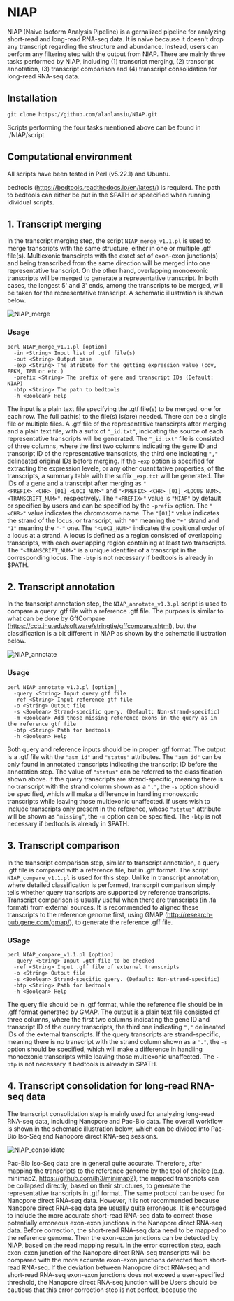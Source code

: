 # NIAP
NIAP (Naive Isoform Analysis Pipeline) is a gernalized pipeline for analyzing short-read and long-read RNA-seq data. It is naive because it doesn't drop any transcript regarding the structure and abundance. Instead, users can perform any filtering step with the output from NIAP. There are mainly three tasks performed by NIAP, including (1) transcript merging, (2) transcript annotation, (3) transcript comparison and (4) transcript consolidation for long-read RNA-seq data.

## Installation

`git clone https://github.com/alanlamsiu/NIAP.git`

Scripts performing the four tasks mentioned above can be found in ./NIAP/script.

## Computational environment

All scripts have been tested in Perl (v5.22.1) and Ubuntu.

bedtools (https://bedtools.readthedocs.io/en/latest/) is requierd. The path to bedtools can either be put in the $PATH or speecified when running idividual scripts.

## 1. Transcript merging

In the transcript merging step, the script `NIAP_merge_v1.1.pl` is used to merge transcripts with the same structure, either in one or multiple .gtf file(s). Multiexonic transcirpts with the exact set of exon-exon junction(s) and being transcribed from the same direction will be merged into one representative transcript. On the other hand, overlapping monoexonic transcripts will be merged to generate a representative transcript. In both cases, the longest 5' and 3' ends, among the transcripts to be merged, will be taken for the representative transcript. A schematic illustration is shown below.

![NIAP_merge](https://user-images.githubusercontent.com/34832128/112115696-70761500-8bf4-11eb-8191-70532280b44b.jpg)

### Usage

```
perl NIAP_merge_v1.1.pl [option]
  -in <String> Input list of .gtf file(s)
  -out <String> Output base
  -exp <String> The atribute for the getting expression value (cov, FPKM, TPM or etc.)
  -prefix <String> The prefix of gene and transcript IDs (Default: NIAP)
  -btp <String> The path to bedtools
  -h <Boolean> Help
```

The input is a plain text file specifying the .gtf file(s) to be merged, one for each row. The full path(s) to the file(s) is(are) needed. There can be a single file or multiple files. A .gtf file of the representative transcirpts after merging and a plain text file, with a sufix of `"_id.txt"`, indicating the source of each representative transcripts will be generated. The `"_id.txt"` file is consisted of three columns, where the first two columns indicating the gene ID and transcript ID of the representative transcripts, the third one indicating `","` delineated original IDs before merging. If the `-exp` option is specified for extracting the expression levele, or any other quantitative properties, of the transcripts, a summary table with the suffix `_exp.txt` will be generated. The IDs of a gene and a transcript after merging as `"<PREFIX>_<CHR>_[01]_<LOCI_NUM>"` and `"<PREFIX>_<CHR>_[01]_<LOCUS_NUM>.<TRANSCRIPT_NUM>"`, respectively. The `"<PREFIX>"` value is `"NIAP"` by default or specified by users and can be specified by the `-prefix` option. The `"<CHR>"` value indicates the chromosome name. The `"[01]"` value indicates the strand of the locus, or transcript, with `"0"` meaning the `"+"` strand and `"1"` meaning the `"-"` one. The `"<LOCI_NUM>"` indicates the positional order of a locus at a strand. A locus is defined as a region consisted of overlapping transcripts, with each overlapping region containing at least two transcripts. The `"<TRANSCRIPT_NUM>"` is a unique identifier of a transcript in the corresponding locus. The `-btp` is not necessary if bedtools is already in $PATH.
  
## 2. Transcript annotation

In the transcript annotation step, the `NIAP_annotate_v1.3.pl` script is used to compare a query .gtf file with a reference .gtf file. The purpoes is similar to what can be done by GffCompare (https://ccb.jhu.edu/software/stringtie/gffcompare.shtml), but the classification is a bit different in NIAP as shown by the schematic illustration below.

![NIAP_annotate](https://user-images.githubusercontent.com/34832128/112925260-29cc7180-9144-11eb-9894-acca4d747196.jpg)

### Usage

```
perl NIAP_annotate_v1.3.pl [option]
  -query <String> Input query gtf file
  -ref <String> Input reference gtf file
  -o <String> Output file
  -s <Boolean> Strand-specific query. (Default: Non-strand-specific)
  -m <Boolean> Add those missing reference exons in the query as in the reference gtf file
  -btp <String> Path for bedtools
  -h <Boolean> Help
```

Both query and reference inputs should be in proper .gtf format. The output is a .gtf file with the `"asm_id"` and `"status"` attributes. The `"asm_id"` can be only found in annotated transcripts indicating the transcript ID before the annotation step. The value of `"status"` can be referred to the classification shown above. If the query transcripts are strand-specific, meaning there is no transcript with the strand column shown as a `"."`, the `-s` option should be specified, which will make a difference in handling monoexonic transcripts while leaving those multiexonic unaffected. If users wish to include transcripts only present in the reference, whose `"status"` attribute will be shown as `"missing"`, the `-m` option can be specified. The `-btp` is not necessary if bedtools is already in $PATH.

## 3. Transcript comparison

In the transcript comparison step, similar to transcript annotation, a query .gtf file is compared with a reference file, but in .gff format. The script `NIAP_compare_v1.1.pl` is used for this step. Unlike in transcript annotation, where detailed classification is performed, transcrpit comparison simply tells whether query transcripts are supported by reference transcripts. Transcript comparison is usually useful when there are transcripts (in .fa format) from external sources. It is recommended to aligned these transcripts to the reference genome first, using GMAP (http://research-pub.gene.com/gmap/), to generate the reference .gff file.

### USage

```
perl NIAP_compare_v1.1.pl [option]
  -query <String> Input .gtf file to be checked
  -ref <String> Input .gff file of external transcripts
  -o <String> Output file
  -s <Boolean> Strand-specific query. (Default: Non-strand-specific)
  -btp <String> Path for bedtools
  -h <Boolean> Help
```

The query file should be in .gtf format, while the reference file should be in .gff format generated by GMAP. The output is a plain text file consisted of three columns, where the first two columns indicating the gene ID and transcript ID of the query transcripts, the third one indicating `","` delineated IDs of the external transcripts. If the query transcripts are strand-specific, meaning there is no transcript with the strand column shown as a `"."`, the `-s` option should be specified, which will make a difference in handling monoexonic transcripts while leaving those multiexonic unaffected. The `-btp` is not necessary if bedtools is already in $PATH.

## 4. Transcript consolidation for long-read RNA-seq data

The transcript consolidation step is mainly used for analyzing long-read RNA-seq data, including Nanopore and Pac-Bio data. The overall workflow is shown in the schematic illustration below, which can be divided into Pac-Bio Iso-Seq and Nanopore direct RNA-seq sessions.

![NIAP_consolidate](https://user-images.githubusercontent.com/34832128/113114239-b73fbc80-923d-11eb-9c1b-6e902bbb7f50.jpg)

Pac-Bio Iso-Seq data are in general quite accurate. Therefore, after mapping the transcripts to the reference genome by the tool of choice (e.g. minimap2, https://github.com/lh3/minimap2), the mapped transcripts can be collapsed directly, based on their structures, to generate the representative transcripts in .gtf format. The same protocol can be used for Nanopore direct RNA-seq data. However, it is not recommended because Nanopore direct RNA-seq data are usually quite erroneous. It is encouraged to include the more accurate short-read RNA-seq data to correct those potentially erroneous exon-exon junctions in the Nanopore direct RNA-seq data. Before correction, the short-read RNA-seq data need to be mapped to the reference genome. Then the exon-exon junctions can be detected by NIAP, based on the read mapping result. In the error correction step, each exon-exon junction of the Nanopore direct RNA-seq transcripts will be compared with the more accurate exon-exon junctions detected from short-read RNA-seq. If the deviation between Nanopore direct RNA-seq and short-read RNA-seq exon-exon junctions does not exceed a user-specified threshold, the Nanopore direct RNA-seq junction will be  Users should be cautious that this error correction step is not perfect, because the 
